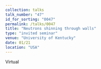 ```yaml
---
collection: talks
talk_number: "47"
id_for_sorting: "0047"
permalink: /talks/0047
title: "Neutrons shinning through walls" 
type: "invited seminar"
venue: "University of Kentucky"
date: 01/21
location: "USA"
---
```


Virtual

